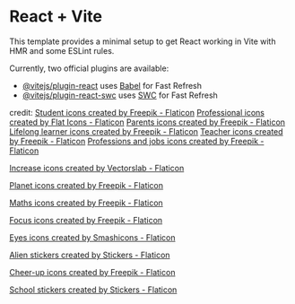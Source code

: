# React + Vite

This template provides a minimal setup to get React working in Vite with HMR and some ESLint rules.

Currently, two official plugins are available:

- [@vitejs/plugin-react](https://github.com/vitejs/vite-plugin-react/blob/main/packages/plugin-react/README.md) uses [Babel](https://babeljs.io/) for Fast Refresh
- [@vitejs/plugin-react-swc](https://github.com/vitejs/vite-plugin-react-swc) uses [SWC](https://swc.rs/) for Fast Refresh


credit:
<a href="https://www.flaticon.com/free-icons/student" title="student icons">Student icons created by Freepik - Flaticon</a>
<a href="https://www.flaticon.com/free-icons/professional" title="professional icons">Professional icons created by Flat Icons - Flaticon</a>
<a href="https://www.flaticon.com/free-icons/parents" title="parents icons">Parents icons created by Freepik - Flaticon</a>
<a href="https://www.flaticon.com/free-icons/lifelong-learner" title="lifelong learner icons">Lifelong learner icons created by Freepik - Flaticon</a>
<a href="https://www.flaticon.com/free-icons/teacher" title="teacher icons">Teacher icons created by Freepik - Flaticon</a>
<a href="https://www.flaticon.com/free-icons/professions-and-jobs" title="professions and jobs icons">Professions and jobs icons created by Freepik - Flaticon</a>

<a href="https://www.flaticon.com/free-icons/increase" title="increase icons">Increase icons created by Vectorslab - Flaticon</a>

<a href="https://www.flaticon.com/free-icons/planet" title="planet icons">Planet icons created by Freepik - Flaticon</a>

<a href="https://www.flaticon.com/free-icons/maths" title="maths icons">Maths icons created by Freepik - Flaticon</a>

<a href="https://www.flaticon.com/free-icons/focus" title="focus icons">Focus icons created by Freepik - Flaticon</a>

<a href="https://www.flaticon.com/free-icons/eyes" title="eyes icons">Eyes icons created by Smashicons - Flaticon</a>

<a href="https://www.flaticon.com/free-stickers/alien" title="alien stickers">Alien stickers created by Stickers - Flaticon</a>

<a href="https://www.flaticon.com/free-icons/cheer-up" title="cheer-up icons">Cheer-up icons created by Freepik - Flaticon</a>

<a href="https://www.flaticon.com/free-stickers/school" title="school stickers">School stickers created by Stickers - Flaticon</a>
